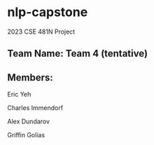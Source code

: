 # nlp-capstone
2023 CSE 481N Project
## Team Name: Team 4 (tentative)
## Members: 

Eric Yeh

Charles Immendorf

Alex Dundarov

Griffin Golias
